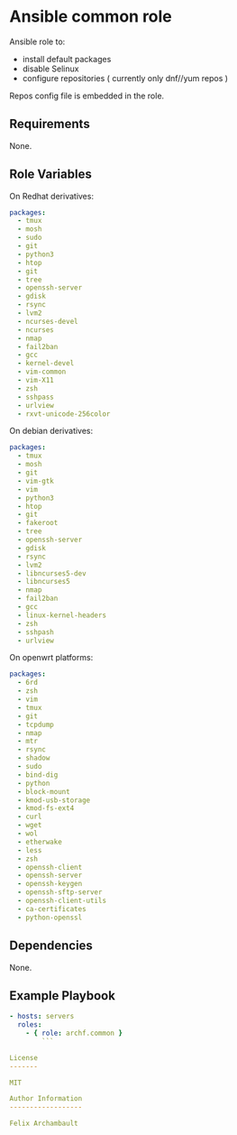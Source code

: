 Ansible common role
=====================

Ansible role to:
  - install default packages
  - disable Selinux
  - configure repositories ( currently only dnf//yum repos )

Repos config file is embedded in the role.

Requirements
------------

None.

Role Variables
--------------

On Redhat derivatives:

```yaml
packages:
  - tmux
  - mosh
  - sudo
  - git
  - python3
  - htop
  - git
  - tree
  - openssh-server
  - gdisk
  - rsync
  - lvm2
  - ncurses-devel
  - ncurses
  - nmap
  - fail2ban
  - gcc
  - kernel-devel
  - vim-common
  - vim-X11
  - zsh
  - sshpass
  - urlview
  - rxvt-unicode-256color
```

On debian derivatives:

```yaml
packages:
  - tmux
  - mosh
  - git
  - vim-gtk
  - vim
  - python3
  - htop
  - git
  - fakeroot
  - tree
  - openssh-server
  - gdisk
  - rsync
  - lvm2
  - libncurses5-dev
  - libncurses5
  - nmap
  - fail2ban
  - gcc
  - linux-kernel-headers
  - zsh
  - sshpash
  - urlview
```

On openwrt platforms:

```yaml
packages:
  - 6rd
  - zsh
  - vim
  - tmux
  - git
  - tcpdump
  - nmap
  - mtr
  - rsync
  - shadow
  - sudo
  - bind-dig
  - python
  - block-mount
  - kmod-usb-storage
  - kmod-fs-ext4
  - curl
  - wget
  - wol
  - etherwake
  - less
  - zsh
  - openssh-client
  - openssh-server
  - openssh-keygen
  - openssh-sftp-server
  - openssh-client-utils
  - ca-certificates
  - python-openssl
```

Dependencies
------------

None.

Example Playbook
-------------------------

```yaml
- hosts: servers
  roles:
    - { role: archf.common }
        ```

License
-------

MIT

Author Information
------------------

Felix Archambault
